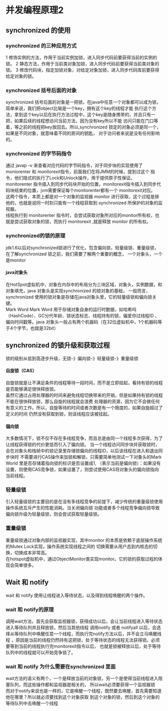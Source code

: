 # 并发编程原理2
## synchronized 的使用
### synchronized 的三种应用方式
1 修饰实例的方法，作用于当前实例加锁，进入同步代码前要获得当前的实例的锁。
2 静态方法，作用于当前类对象加锁，进入同步代码前要获得当前类对象的锁。
3 修改代码块，指定加锁对象，对给定对象加锁，进入同步代码库前要获得给定对象的锁。

### synchronized 括号后面的对象
synchronized 括号后面的对象是一把锁，在java中任意一个对象都可以成为锁，简单来说，我们把object比喻是一个key，拥有这个key的线程才能
执行这个方法，拿到这个key以后在执行方法过程中，这个key是随身携带的，并且只有一把，如果后续的线程想访问当前方法，因为没有key所以不能
访问只能在门口等着，等之前的线程把key放回去。所以,synchronized 锁定的对象必须是同一个，如果是不同对象，就意味着不同的房间的钥匙，
对于访问者来说是没有任何影响的。  
### synchronized 的字节码指令
通过 javap -v 来查看对应代码的字节码指令，对于同步块的实现使用了moniorenter 和 monitorexit指令，前面我们在将JMM的时候，提到过这个
指令，他们隐式的执行了Lock和Unlock操作，用于提供原子性保证。  
monitorenter 指令插入到同步代码块开始的位置，monitorexit指令插入到同步代码块结束的位置，jvm需要保证每个monitorenter都有一个
monitorexit对应。  
这两个指令，本质上都是对一个对象的监视器 monitor 进行获取，这个过程是排他的，也就是说同一时刻只能有一个线程获取到 synchronized 
所保护的对象的监视器。  
线程执行到 monitorenter 指令时，会尝试获取对象所对应的monitor所有权，也就是尝试获取对象的锁，而执行 monitorexit ,就是释放
monitor 的所有权。  

### synchronized的锁的原理  
jdk1.6以后对synchronized锁进行了优化，包含偏向锁，轻量级锁、重量级锁，在了解synchronized 锁之前，我们需要了解两个重要的概念，
一个对象头，一个是monitor  
#### java对象头
在HotSpot虚拟机中，对象在内存中的布局分为三块区域，对象头，实例数据，和对象填充，java 对象头是实现synchronized 的锁对象的基础，
一般而言，synchronized 使用的锁对象是存储在java对象头里，它的轻量级锁和偏向锁关键。  
Mark Word
Mark Word 用于存储对象自身的运行时数据，如哈希吗（HashCode）、GC分代年龄、锁状态标志、线程持有的锁，偏爱你过线程ID
、偏向时间戳等。java  对象头一般占有两个机器码（在32位虚拟机中，1个机器码等于4个字节，也就是32bit）  

## synchronized 的锁升级和获取过程  
锁的级别从低到高逐步升级，无锁-》偏向锁-》轻量级锁-》重量级锁  

#### 自旋锁（CAS）  
自旋锁就是让不满足条件的线程等待一段时间，而不是立即挂起，看持有锁的线程是否能够满足很快释放锁。  
虽然它通过占用处理器的时间来避免线程切换带来的开销，但是如果持有锁的线程不能在很快释放锁，那么自旋的线程就会浪费
处理器的资源，因为它不会做任何有意义的工作。所以，自旋等待的时间或者次数是有一个限度的，如果自旋超过了定义的时间
仍然没有获取到锁，则该线程应该被挂起。  

#### 偏向锁  
大多数情况下，锁不仅不存在多线程竞争，而且总是由同一个线程多次获得，为了让线程获得锁的代价更低而引入了偏向锁。
当一个线程访问同步块并获取锁时，会在对象头和栈帧中的锁记录里存储锁偏向的线程ID，以后该线程在进入和退出同步块时
不需要进行CAS操作来加锁和解锁，只需要简单地测试一下对象头的Mark World 里是否存储着指向锁的标识是否设置成1,
（表示当前是偏向锁）：如果没有设置，则使用CAS竞争锁，如果设置了，则尝试使用CAS将对象头的偏向锁指向当前线程。  

### 轻量级锁
引入轻量级锁的主要目的是在没有多线程竞争的前提下，减少传统的重量级锁使用操作系统互斥产生的性能消耗。当关闭偏向锁
功能或者多个线程竞争偏向锁导致偏向锁升级为轻量级锁，则会尝试获取轻量级锁。  

### 重量级锁
重量级锁通过对象内部的监视器实现，其中monitor 的本质是依赖于底层操作系统的Mutex Lock实现，操作系统实现线程之间的
切换需要从用户态到内核态的切换，切换成本非常高。  
在hotspot虚拟机中，通过ObjectMonitor类实现monitor。它的锁的获取过程的体现会简单很多。  

## Wait 和 notify
wait 和 notify 使用让线程进入等待状态，以及得到线程唤醒的两个操作。  

### wait 和 notify的原理
调用wait方法，首先会获取监视器锁，获得成功以后，会让当前线程进入等待状态进入等待队列并且释放锁，然后当其他线程
调用notify 或者 notifyall 以后，会选择从等待队列中唤醒任意一个线程，而执行完notify方法以后，并不会立马唤醒线程
，原因是当前的线程仍然持有这把锁，处于等待状态的线程无法获得锁。必须要等到当前的线程执行完monitorexit指令以后，
也就是锁被释放以后，处于等待队列中的线程就可以开始竞争锁了。 

### wait 和 notify 为什么需要在synchronized 里面
wait方法的语义有两个，一个是释放当前的对象锁，另一个是使得当前线程进入阻塞队列，而这些操作都和监视器是相关的，
所以wait必须要获得一个监视器锁  
而对于notify来说也是一样的，它是唤醒一个线程，既然要去唤醒，首先需要知道他在哪里？所以就必须要找到这个对象获取
到这个对象的锁，然后到这个对象的等待队列中去唤醒一个线程  

